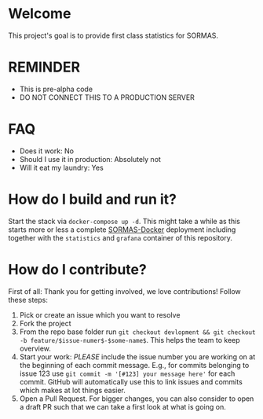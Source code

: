 # Welcome
This project's goal is to provide first class statistics for SORMAS.

# REMINDER
* This is pre-alpha code
* DO NOT CONNECT THIS TO A PRODUCTION SERVER

# FAQ
* Does it work: No
* Should I use it in production: Absolutely not
* Will it eat my laundry: Yes

# How do I build and run it?
Start the stack via `docker-compose up -d`. This might take a while as this starts more or less a complete [SORMAS-Docker]() deployment including together with the `statistics` and `grafana` container of this repository.

# How do I contribute?
First of all: Thank you for getting involved, we love contributions! Follow these steps:
1. Pick or create an issue which you want to resolve
1. Fork the project
1. From the repo base folder run `git checkout devlopment && git checkout -b feature/$issue-numer$-$some-name$`. This helps the team to keep overview.
1. Start your work: *PLEASE* include the issue number you are working on at the beginning of each commit message. E.g., for commits belonging to issue 123 use `git commit -m '[#123] your message here'` for each commit. GitHub will automatically use this to link issues and commits which makes at lot things easier.
1. Open a Pull Request. For bigger changes, you can also consider to open a draft PR such that we can take a first look at what is going on.